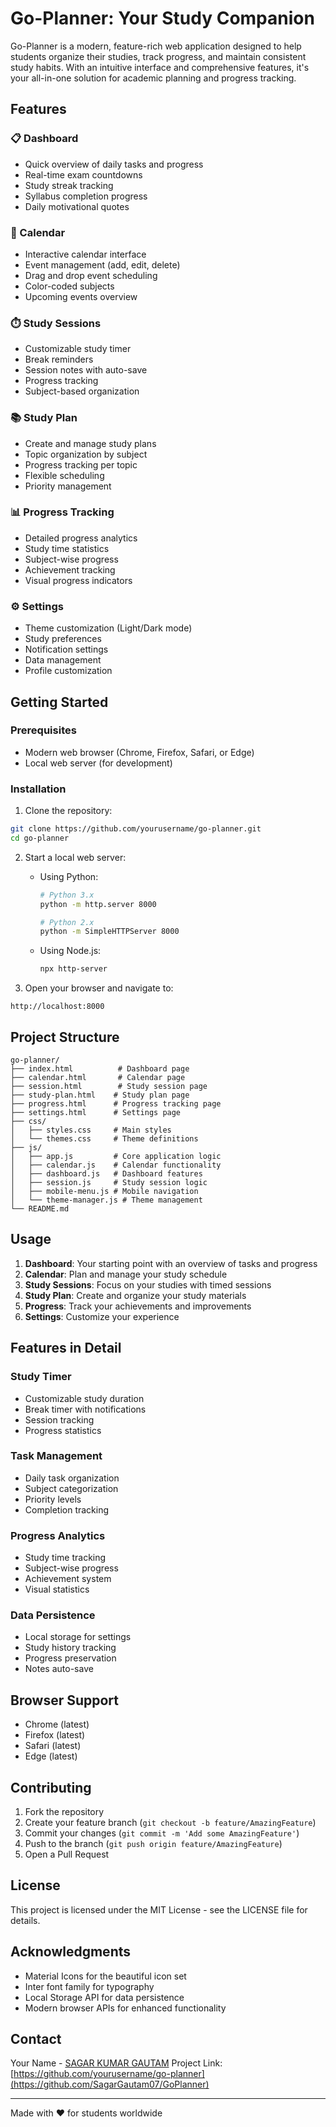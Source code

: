 # Go-Planner: Your Study Companion

Go-Planner is a modern, feature-rich web application designed to help students organize their studies, track progress, and maintain consistent study habits. With an intuitive interface and comprehensive features, it's your all-in-one solution for academic planning and progress tracking.

## Features

### 📋 Dashboard
- Quick overview of daily tasks and progress
- Real-time exam countdowns
- Study streak tracking
- Syllabus completion progress
- Daily motivational quotes

### 📅 Calendar
- Interactive calendar interface
- Event management (add, edit, delete)
- Drag and drop event scheduling
- Color-coded subjects
- Upcoming events overview

### ⏱️ Study Sessions
- Customizable study timer
- Break reminders
- Session notes with auto-save
- Progress tracking
- Subject-based organization

### 📚 Study Plan
- Create and manage study plans
- Topic organization by subject
- Progress tracking per topic
- Flexible scheduling
- Priority management

### 📊 Progress Tracking
- Detailed progress analytics
- Study time statistics
- Subject-wise progress
- Achievement tracking
- Visual progress indicators

### ⚙️ Settings
- Theme customization (Light/Dark mode)
- Study preferences
- Notification settings
- Data management
- Profile customization

## Getting Started

### Prerequisites
- Modern web browser (Chrome, Firefox, Safari, or Edge)
- Local web server (for development)

### Installation

1. Clone the repository:
```bash
git clone https://github.com/yourusername/go-planner.git
cd go-planner
```

2. Start a local web server:
   - Using Python:
     ```bash
     # Python 3.x
     python -m http.server 8000
     
     # Python 2.x
     python -m SimpleHTTPServer 8000
     ```
   - Using Node.js:
     ```bash
     npx http-server
     ```

3. Open your browser and navigate to:
```
http://localhost:8000
```

## Project Structure

```
go-planner/
├── index.html          # Dashboard page
├── calendar.html       # Calendar page
├── session.html        # Study session page
├── study-plan.html    # Study plan page
├── progress.html      # Progress tracking page
├── settings.html      # Settings page
├── css/
│   ├── styles.css     # Main styles
│   └── themes.css     # Theme definitions
├── js/
│   ├── app.js         # Core application logic
│   ├── calendar.js    # Calendar functionality
│   ├── dashboard.js   # Dashboard features
│   ├── session.js     # Study session logic
│   ├── mobile-menu.js # Mobile navigation
│   └── theme-manager.js # Theme management
└── README.md
```

## Usage

1. **Dashboard**: Your starting point with an overview of tasks and progress
2. **Calendar**: Plan and manage your study schedule
3. **Study Sessions**: Focus on your studies with timed sessions
4. **Study Plan**: Create and organize your study materials
5. **Progress**: Track your achievements and improvements
6. **Settings**: Customize your experience

## Features in Detail

### Study Timer
- Customizable study duration
- Break timer with notifications
- Session tracking
- Progress statistics

### Task Management
- Daily task organization
- Subject categorization
- Priority levels
- Completion tracking

### Progress Analytics
- Study time tracking
- Subject-wise progress
- Achievement system
- Visual statistics

### Data Persistence
- Local storage for settings
- Study history tracking
- Progress preservation
- Notes auto-save

## Browser Support

- Chrome (latest)
- Firefox (latest)
- Safari (latest)
- Edge (latest)

## Contributing

1. Fork the repository
2. Create your feature branch (`git checkout -b feature/AmazingFeature`)
3. Commit your changes (`git commit -m 'Add some AmazingFeature'`)
4. Push to the branch (`git push origin feature/AmazingFeature`)
5. Open a Pull Request

## License

This project is licensed under the MIT License - see the LICENSE file for details.

## Acknowledgments

- Material Icons for the beautiful icon set
- Inter font family for typography
- Local Storage API for data persistence
- Modern browser APIs for enhanced functionality

## Contact

Your Name - [SAGAR KUMAR GAUTAM](https://www.linkedin.com/in/sagar-kumar-gautam-859669275/)
Project Link: [https://github.com/yourusername/go-planner](https://github.com/SagarGautam07/GoPlanner)

---

Made with ❤️ for students worldwide 
